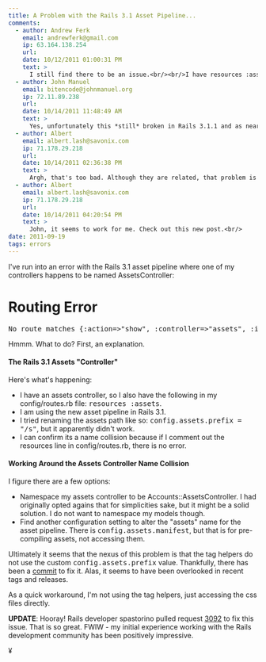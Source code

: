 ```yaml
---
title: A Problem with the Rails 3.1 Asset Pipeline...
comments:
  - author: Andrew Ferk
    email: andrewferk@gmail.com
    ip: 63.164.138.254
    url:
    date: 10/12/2011 01:00:31 PM
    text: >
      I still find there to be an issue.<br/><br/>I have resources :assets in my routes, and when I run rake routes it does not include assets! I also get the routing error when I try to use my application.<br/><br/>I currently do no have a fix. Maybe rename my resource or put it into a namespace. Damn :(.
  - author: John Manuel
    email: bitencode@johnmanuel.org
    ip: 72.11.89.238
    url:
    date: 10/14/2011 11:48:49 AM
    text: >
      Yes, unfortunately this *still* broken in Rails 3.1.1 and as near as I can tell from digging through patches, pull-requests and fixes this one has still been missed totally and is not fixed.<br/><br/>I just did some testing on the newest release of Rails and you can't have a route that starts with "/assets" at all - even "/assetszyzzy" or "/assets_info".  The rake routes task is still hiding (rejecting) any route that begins with "assets" and is not using the value from config.assets.prefix like the sprokets helpers are doing now.
  - author: Albert
    email: albert.lash@savonix.com
    ip: 71.178.29.218
    url:
    date: 10/14/2011 02:36:38 PM
    text: >
      Argh, that's too bad. Although they are related, that problem is different than the one I was talking about. It sounds like the situation flipped - previously config.assets.prefix would avoid a controller catching /assets requests, but the helpers weren't using config.assets.prefix.<br/><br/>From what you've described, the helpers are using config.assets.prefix, but the default routes are still getting generated. I'll take a look and try to figure out what's happened.
  - author: Albert
    email: albert.lash@savonix.com
    ip: 71.178.29.218
    url:
    date: 10/14/2011 04:20:54 PM
    text: >
      John, it seems to work for me. Check out this new post.<br/>
date: 2011-09-19
tags: errors
---
```

I've run into an error with the Rails 3.1 asset pipeline where one of my controllers happens to be named AssetsController:

<div class="rails-trace">
<h1>Routing Error</h1>
<p><pre>No route matches {:action=&gt;&quot;show&quot;, :controller=&gt;&quot;assets&quot;, :id=&gt;&quot;web-app-theme/base&quot;, :format=&gt;&quot;css&quot;, nil=&gt;:request}</pre></p>
</div>

Hmmm. What to do? First, an explanation.

#### The Rails 3.1 Assets "Controller"

Here's what's happening:

* I have an assets controller, so I also have the following in my config/routes.rb file: <tt>resources :assets</tt>.
* I am using the new asset pipeline in Rails 3.1.
* I tried renaming the assets path like so: <tt>config.assets.prefix = "/s"</tt>, but it apparently didn't work.
* I can confirm its a name collision because if I comment out the resources line in config/routes.rb, there is no error.

#### Working Around the Assets Controller Name Collision

I figure there are a few options:

* Namespace my assets controller to be Accounts::AssetsController. I had originally opted agains that for simplicities sake, but it might be a solid solution. I do not want to namespace my models though.
* Find another configuration setting to alter the "assets" name for the asset pipeline. There is <tt>config.assets.manifest</tt>, but that is for pre-compiling assets, not accessing them.

Ultimately it seems that the nexus of this problem is that the tag helpers do not use the custom <tt>config.assets.prefix</tt> value. Thankfully, there has been a [commit](https://github.com/rails/rails/commit/2684f17a17e4f97bdb89d20b4cd08585235263a2) to fix it. Alas, it seems to have been overlooked in recent tags and releases.

As a quick workaround, I'm not using the tag helpers, just accessing the css files directly.

**UPDATE**: Hooray! Rails developer spastorino pulled request [3092](https://github.com/rails/rails/pull/3092) to fix this issue. That is so great. FWIW - my initial experience working with the Rails development community has been positively impressive.

¥

